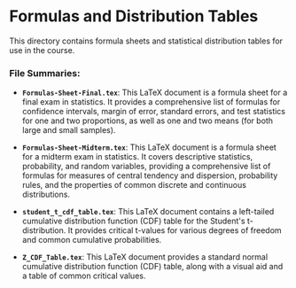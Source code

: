 # Formulas and Distribution Tables

This directory contains formula sheets and statistical distribution tables for use in the course.

### File Summaries:

*   **`Formulas-Sheet-Final.tex`**: This LaTeX document is a formula sheet for a final exam in statistics. It provides a comprehensive list of formulas for confidence intervals, margin of error, standard errors, and test statistics for one and two proportions, as well as one and two means (for both large and small samples).

*   **`Formulas-Sheet-Midterm.tex`**: This LaTeX document is a formula sheet for a midterm exam in statistics. It covers descriptive statistics, probability, and random variables, providing a comprehensive list of formulas for measures of central tendency and dispersion, probability rules, and the properties of common discrete and continuous distributions.

*   **`student_t_cdf_table.tex`**: This LaTeX document contains a left-tailed cumulative distribution function (CDF) table for the Student's t-distribution. It provides critical t-values for various degrees of freedom and common cumulative probabilities.

*   **`Z_CDF_Table.tex`**: This LaTeX document provides a standard normal cumulative distribution function (CDF) table, along with a visual aid and a table of common critical values.
